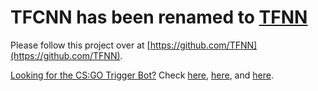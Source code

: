 # TFCNN has been renamed to [TFNN](https://github.com/TFNN)

Please follow this project over at [https://github.com/TFNN](https://github.com/TFNN).

[Looking for the CS:GO Trigger Bot?](https://james-william-fletcher.medium.com/list/fps-machine-learning-autoshoot-bot-for-csgo-100153576e93) Check [here](https://github.com/jcwml/CSGO-Trigger-Bot), [here](https://github.com/jcwml/CSGO-Trigger-Bot-2), and [here](https://github.com/mrbid/CSGO_TENSOR_TRIGGER).
